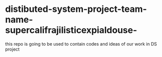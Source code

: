# distibuted-system-project-team-name-supercalifrajilisticexpialdouse-
this repo is going to be used to contain codes and ideas of our work in DS project 
